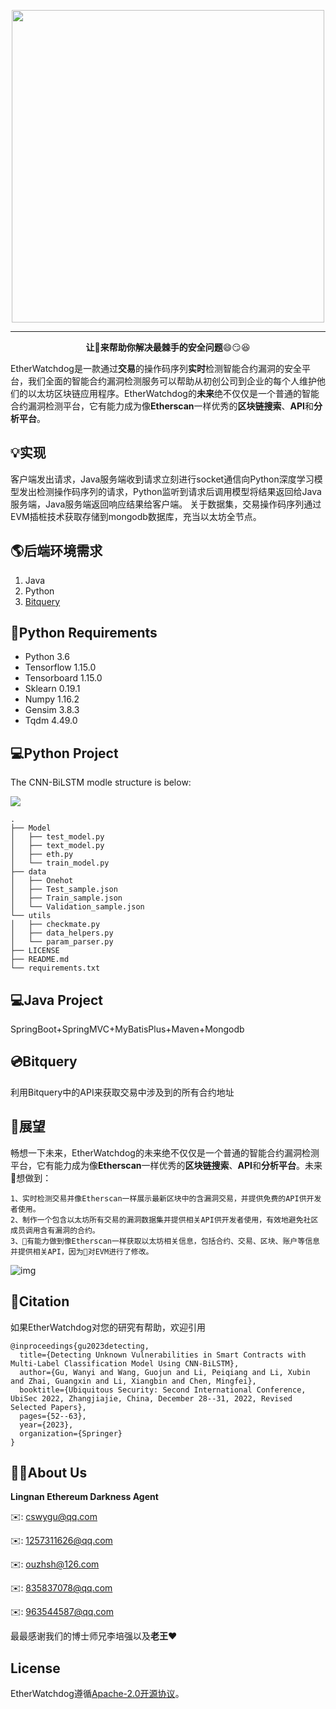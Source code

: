 <p align="center">
  <img src="https://raw.githubusercontent.com/Silence1017/EtherWatchdog_Dapp/main/images/card.png" align="middle"  width="500" />
</p>

------------------------------------------------------------------------------------------

<p align="center">
  <b>让🐶来帮助你解决最棘手的安全问题</b>😄😏😆
</p>

EtherWatchdog是一款通过**交易**的操作码序列**实时**检测智能合约漏洞的安全平台，我们全面的智能合约漏洞检测服务可以帮助从初创公司到企业的每个人维护他们的以太坊区块链应用程序。EtherWatchdog的**未来**绝不仅仅是一个普通的智能合约漏洞检测平台，它有能力成为像**Etherscan**一样优秀的**区块链搜索**、**API**和**分析平台**。

## 💡实现
客户端发出请求，Java服务端收到请求立刻进行socket通信向Python深度学习模型发出检测操作码序列的请求，Python监听到请求后调用模型将结果返回给Java服务端，Java服务端返回响应结果给客户端。
关于数据集，交易操作码序列通过EVM插桩技术获取存储到mongodb数据库，充当以太坊全节点。

## 🌎后端环境需求
1. Java
2. Python
3. [Bitquery](https://explorer.bitquery.io/)

## 📃Python Requirements

- Python 3.6
- Tensorflow 1.15.0
- Tensorboard 1.15.0
- Sklearn 0.19.1
- Numpy 1.16.2
- Gensim 3.8.3
- Tqdm 4.49.0

## 💻Python Project

The CNN-BiLSTM modle structure is below:

![](https://farm2.staticflickr.com/1915/43842346360_e4660c5921_o.png)

```text
.
├── Model
│   ├── test_model.py
│   ├── text_model.py
│   ├── eth.py 
│   └── train_model.py
├── data
│   ├── Onehot
│   ├── Test_sample.json
│   ├── Train_sample.json
│   └── Validation_sample.json
└── utils
│   ├── checkmate.py
│   ├── data_helpers.py
│   └── param_parser.py
├── LICENSE
├── README.md
└── requirements.txt
```
## 💻Java Project

SpringBoot+SpringMVC+MyBatisPlus+Maven+Mongodb

## 💿Bitquery

利用Bitquery中的API来获取交易中涉及到的所有合约地址

## 🔎展望

畅想一下未来，EtherWatchdog的未来绝不仅仅是一个普通的智能合约漏洞检测平台，它有能力成为像**Etherscan**一样优秀的**区块链搜索**、**API**和**分析平台**。未来🐶想做到：
```text
1、实时检测交易并像Etherscan一样展示最新区块中的含漏洞交易，并提供免费的API供开发者使用。
2、制作一个包含以太坊所有交易的漏洞数据集并提供相关API供开发者使用，有效地避免社区成员调用含有漏洞的合约。
3、🐶有能力做到像Etherscan一样获取以太坊相关信息，包括合约、交易、区块、账户等信息并提供相关API，因为🐶对EVM进行了修改。
```

![img](https://raw.githubusercontent.com/Silence1017/EtherWatchdog_Dapp/main/images/3.png)

## 🔔Citation

如果EtherWatchdog对您的研究有帮助，欢迎引用

```
@inproceedings{gu2023detecting,
  title={Detecting Unknown Vulnerabilities in Smart Contracts with Multi-Label Classification Model Using CNN-BiLSTM},
  author={Gu, Wanyi and Wang, Guojun and Li, Peiqiang and Li, Xubin and Zhai, Guangxin and Li, Xiangbin and Chen, Mingfei},
  booktitle={Ubiquitous Security: Second International Conference, UbiSec 2022, Zhangjiajie, China, December 28--31, 2022, Revised Selected Papers},
  pages={52--63},
  year={2023},
  organization={Springer}
}
```

## 👦👧About Us

**Lingnan Ethereum Darkness Agent**

✉️: cswygu@qq.com

✉️: 1257311626@qq.com

✉️: ouzhsh@126.com

✉️: 835837078@qq.com

✉️: 963544587@qq.com

最最感谢我们的博士师兄李培强以及**老王**❤️

## License

EtherWatchdog遵循[Apache-2.0开源协议](./LICENSE)。
